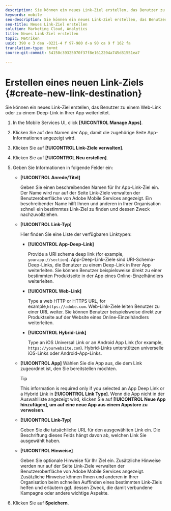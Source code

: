 ```yaml
---
description: Sie können ein neues Link-Ziel erstellen, das Benutzer zu einem Web-Link oder zu einem Deep-Link in Ihrer App weiterleitet.
keywords: mobile
seo-description: Sie können ein neues Link-Ziel erstellen, das Benutzer zu einem Web-Link oder zu einem Deep-Link in Ihrer App weiterleitet.
seo-title: Neues Link-Ziel erstellen
solution: Marketing Cloud, Analytics
title: Neues Link-Ziel erstellen
topic: Metriken
uuid: 390 e 3 dea -0221-4 f 97-980 d-a 90 ca 9 f 162 fa
translation-type: tm+mt
source-git-commit: 54150c39325070f37f8e1612204a745d81551ea7

---
```



# Erstellen eines neuen Link-Ziels {#create-new-link-destination}

Sie können ein neues Link-Ziel erstellen, das Benutzer zu einem Web-Link oder zu einem Deep-Link in Ihrer App weiterleitet.

1. In the Mobile Services UI, click **[!UICONTROL Manage Apps]**.
1. Klicken Sie auf den Namen der App, damit die zugehörige Seite App-Informationen angezeigt wird.
1. Klicken Sie auf **[!UICONTROL Link-Ziele verwalten]**.
1. Klicken Sie auf **[!UICONTROL Neu erstellen]**.
1. Geben Sie Informationen in folgende Felder ein:
   * **[!UICONTROL Anrede/Titel]**

      Geben Sie einen beschreibenden Namen für Ihr App-Link-Ziel ein. Der Name wird nur auf der Seite Link-Ziele verwalten der Benutzeroberfläche von Adobe Mobile Services angezeigt. Ein beschreibender Name hilft Ihnen und anderen in Ihrer Organisation schnell ein bestimmtes Link-Ziel zu finden und dessen Zweck nachzuvollziehen.

   * **[!UICONTROL Link-Typ]**

      Hier finden Sie eine Liste der verfügbaren Linktypen:

      * **[!UICONTROL App-Deep-Link]**

         Provide a URI schema deep link (for example, `yourapp://section`). App-Deep-Link-Ziele sind URI-Schema-Deep-Links, die Benutzer zu einem Deep-Link in Ihrer App weiterleiten. Sie können Benutzer beispielsweise direkt zu einer bestimmten Produktseite in der App eines Online-Einzelhändlers weiterleiten.

      * **[!UICONTROL Web-Link]**

         Type a web HTTP or HTTPS URL, for example,`https://adobe.com`. Web-Link-Ziele leiten Benutzer zu einer URL weiter. Sie können Benutzer beispielsweise direkt zur Produktseite auf der Website eines Online-Einzelhändlers weiterleiten.

      * **[!UICONTROL Hybrid-Link]**

         Type an iOS Universal Link or an Android App Link (for example, `https://yourwebsite.com`). Hybrid-Links unterstützen universelle iOS-Links oder Android-App-Links.
   * **[!UICONTROL App]**
Wählen Sie die App aus, die dem Link zugeordnet ist, den Sie bereitstellen möchten.

      >[!TIP]
      >
      >This information is required only if you selected an App Deep Link or a Hybrid Link in **[!UICONTROL Link Type]**. Wenn die App nicht in der Auswahlliste angezeigt wird, klicken Sie auf **[!UICONTROL Neue App hinzufügen], um auf eine neue App aus einem Appstore zu verweisen.**

   * **[!UICONTROL Link-Typ]**

      Geben Sie die tatsächliche URL für den ausgewählten Link ein. Die Beschriftung dieses Felds hängt davon ab, welchen Link Sie ausgewählt haben.

   * **[!UICONTROL Hinweise]**

      Geben Sie optionale Hinweise für Ihr Ziel ein. Zusätzliche Hinweise werden nur auf der Seite Link-Ziele verwalten der Benutzeroberfläche von Adobe Mobile Services angezeigt. Zusätzliche Hinweise können Ihnen und anderen in Ihrer Organisation beim schnellen Auffinden eines bestimmten Link-Ziels helfen und erläutern ggf. dessen Zweck, die damit verbundene Kampagne oder andere wichtige Aspekte.


1. Klicken Sie auf **Speichern**.
